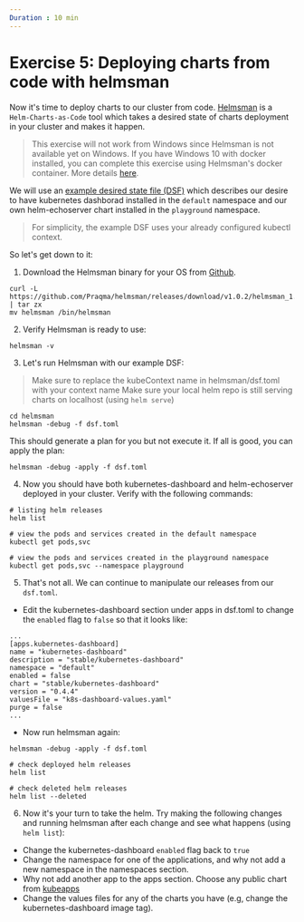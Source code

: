 ```yaml
---
Duration : 10 min
---
```


# Exercise 5: Deploying charts from code with helmsman

Now it's time to deploy charts to our cluster from code. [Helmsman](https://github.com/Praqma/helmsman) is a `Helm-Charts-as-Code` tool which takes a desired state of charts deployment in your cluster and makes it happen.

> This exercise will not work from Windows since Helmsman is not available yet on Windows. If you have Windows 10 with docker installed, you can complete this exercise using Helmsman's docker container. More details [here](helmsman_on_windows.md).

We will use an [example desired state file (DSF)](helmsman/dsf.toml) which describes our desire to have kubernetes dashborad installed in the `default` namespace and our own helm-echoserver chart installed in the `playground` namespace.

> For simplicity, the example DSF uses your already configured kubectl context.

So let's get down to it:

1. Download the Helmsman binary for your OS from [Github](https://github.com/Praqma/helmsman/releases).

```
curl -L https://github.com/Praqma/helmsman/releases/download/v1.0.2/helmsman_1.0.2_linux_amd64.tar.gz | tar zx
mv helmsman /bin/helmsman
```

2. Verify Helmsman is ready to use:

```
helmsman -v
```

3. Let's run Helmsman with our example DSF:

> Make sure to replace the kubeContext name in helmsman/dsf.toml with your context name
> Make sure your local helm repo is still serving charts on localhost (using `helm serve`)

```
cd helmsman
helmsman -debug -f dsf.toml
```
This should generate a plan for you but not execute it. If all is good, you can apply the plan:

```
helmsman -debug -apply -f dsf.toml
```

4. Now you should have both kubernetes-dashboard and helm-echoserver deployed in your cluster. Verify with the following commands:

```
# listing helm releases
helm list

# view the pods and services created in the default namespace
kubectl get pods,svc

# view the pods and services created in the playground namespace
kubectl get pods,svc --namespace playground

```

5. That's not all. We can continue to manipulate our releases from our `dsf.toml`.

- Edit the kubernetes-dashboard section under apps in dsf.toml to change the `enabled` flag to `false` so that it looks like:

```
...
[apps.kubernetes-dashboard]
name = "kubernetes-dashboard"
description = "stable/kubernetes-dashboard"
namespace = "default"
enabled = false
chart = "stable/kubernetes-dashboard"
version = "0.4.4"
valuesFile = "k8s-dashboard-values.yaml"
purge = false
...
```
- Now run helmsman again:

```
helmsman -debug -apply -f dsf.toml

# check deployed helm releases
helm list

# check deleted helm releases
helm list --deleted
```

6. Now it's your turn to take the helm. Try making the following changes and running helmsman after each change and see what happens (using `helm list`):

- Change the kubernetes-dashboard `enabled` flag back to `true`
- Change the namespace for one of the applications, and why not add a new namespace in the namespaces section.
- Why not add another app to the apps section. Choose any public chart from [kubeapps](https://hub.kubeapps.com/)
- Change the values files for any of the charts you have (e.g, change the kubernetes-dashboard image tag).
